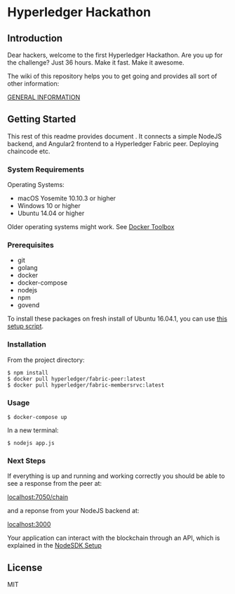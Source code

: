 # Hyperledger Hackathon
## Introduction
Dear hackers, welcome to the first Hyperledger Hackathon. Are you up for the challenge? Just 36 hours. Make it fast. Make it awesome.

The wiki of this repository helps you to get going and provides all sort of other information:

[GENERAL INFORMATION](https://github.com/timblankers/hyperledger-hackathon/wiki)

## Getting Started
This rest of this readme provides document . It connects a simple NodeJS backend, and Angular2 frontend to a Hyperledger Fabric peer. Deploying chaincode etc.

### System Requirements
Operating Systems:
* macOS Yosemite 10.10.3 or higher
* Windows 10 or higher
* Ubuntu 14.04 or higher

Older operating systems might work. See [Docker Toolbox](https://www.docker.com/products/docker-toolbox)

### Prerequisites
* git
* golang
* docker
* docker-compose
* nodejs
* npm
* govend

To install these packages on fresh install of Ubuntu 16.04.1, you can use [this setup script](docs/ubuntu.md).

### Installation
From the project directory:
```
$ npm install
$ docker pull hyperledger/fabric-peer:latest
$ docker pull hyperledger/fabric-membersrvc:latest
```

### Usage
```
$ docker-compose up
```
In a new terminal:
```
$ nodejs app.js
```

### Next Steps
If everything is up and running and working correctly you should be able to see a response from the peer at:

[localhost:7050/chain](http://localhost:7050/chain)

and a reponse from your NodeJS backend at:

[localhost:3000](http://localhost:3000)

Your application can interact with the blockchain through an API, which is explained in the [NodeSDK Setup](http://hyperledger-fabric.readthedocs.io/en/latest/Setup/NodeSDK-setup/)

## License
MIT

